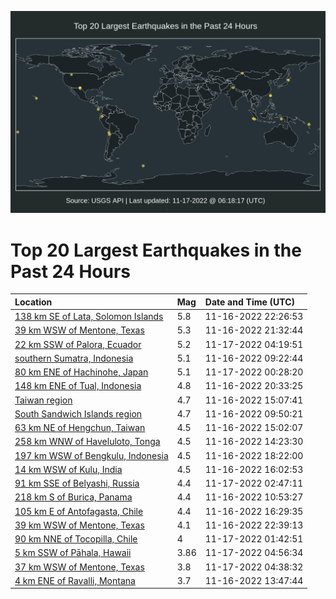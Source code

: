 ![Map](./map.png)

# Top 20 Largest Earthquakes in the Past 24 Hours

| Location | Mag | Date and Time (UTC) |
|:---|:---|:---|
| [138 km SE of Lata, Solomon Islands](https://earthquake.usgs.gov/earthquakes/eventpage/us7000iq83) | 5.8 | 11-16-2022 22:26:53 |
| [39 km WSW of Mentone, Texas](https://earthquake.usgs.gov/earthquakes/eventpage/tx2022wmmd) | 5.3 | 11-16-2022 21:32:44 |
| [22 km SSW of Palora, Ecuador](https://earthquake.usgs.gov/earthquakes/eventpage/us7000iqb6) | 5.2 | 11-17-2022 04:19:51 |
| [southern Sumatra, Indonesia](https://earthquake.usgs.gov/earthquakes/eventpage/us7000iq39) | 5.1 | 11-16-2022 09:22:44 |
| [80 km ENE of Hachinohe, Japan](https://earthquake.usgs.gov/earthquakes/eventpage/us7000iq9c) | 5.1 | 11-17-2022 00:28:20 |
| [148 km ENE of Tual, Indonesia](https://earthquake.usgs.gov/earthquakes/eventpage/us7000iq7a) | 4.8 | 11-16-2022 20:33:25 |
| [Taiwan region](https://earthquake.usgs.gov/earthquakes/eventpage/us7000iq4r) | 4.7 | 11-16-2022 15:07:41 |
| [South Sandwich Islands region](https://earthquake.usgs.gov/earthquakes/eventpage/us7000iq3g) | 4.7 | 11-16-2022 09:50:21 |
| [63 km NE of Hengchun, Taiwan](https://earthquake.usgs.gov/earthquakes/eventpage/us7000iq4q) | 4.5 | 11-16-2022 15:02:07 |
| [258 km WNW of Haveluloto, Tonga](https://earthquake.usgs.gov/earthquakes/eventpage/us7000iq4j) | 4.5 | 11-16-2022 14:23:30 |
| [197 km WSW of Bengkulu, Indonesia](https://earthquake.usgs.gov/earthquakes/eventpage/us7000iq6u) | 4.5 | 11-16-2022 18:22:00 |
| [14 km WSW of Kulu, India](https://earthquake.usgs.gov/earthquakes/eventpage/us7000iq4z) | 4.5 | 11-16-2022 16:02:53 |
| [91 km SSE of Belyashi, Russia](https://earthquake.usgs.gov/earthquakes/eventpage/us7000iqa9) | 4.4 | 11-17-2022 02:47:11 |
| [218 km S of Burica, Panama](https://earthquake.usgs.gov/earthquakes/eventpage/us7000iq3t) | 4.4 | 11-16-2022 10:53:27 |
| [105 km E of Antofagasta, Chile](https://earthquake.usgs.gov/earthquakes/eventpage/us7000iq65) | 4.4 | 11-16-2022 16:29:35 |
| [39 km WSW of Mentone, Texas](https://earthquake.usgs.gov/earthquakes/eventpage/tx2022wmog) | 4.1 | 11-16-2022 22:39:13 |
| [90 km NNE of Tocopilla, Chile](https://earthquake.usgs.gov/earthquakes/eventpage/us7000iq9v) | 4 | 11-17-2022 01:42:51 |
| [5 km SSW of Pāhala, Hawaii](https://earthquake.usgs.gov/earthquakes/eventpage/hv73224992) | 3.86 | 11-17-2022 04:56:34 |
| [37 km WSW of Mentone, Texas](https://earthquake.usgs.gov/earthquakes/eventpage/tx2022wnac) | 3.8 | 11-17-2022 04:38:32 |
| [4 km ENE of Ravalli, Montana](https://earthquake.usgs.gov/earthquakes/eventpage/us7000iq4e) | 3.7 | 11-16-2022 13:47:44 |
